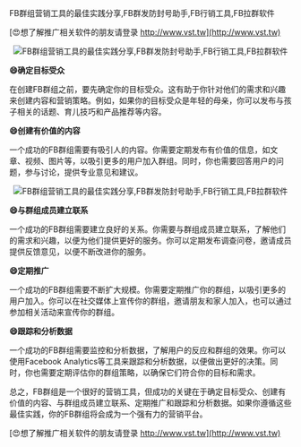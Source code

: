 FB群组营销工具的最佳实践分享,FB群发防封号助手,FB行销工具,FB拉群软件

[😍想了解推广相关软件的朋友请登录 http://www.vst.tw](http://www.vst.tw)

 <center><img src="https://vst.tw/MP4/tuiguang/png/3.png" alt="FB群组营销工具的最佳实践分享,FB群发防封号助手,FB行销工具,FB拉群软件"></center>

**😄确定目标受众**

在创建FB群组之前，要先确定你的目标受众。这有助于你针对他们的需求和兴趣来创建内容和营销策略。例如，如果你的目标受众是年轻的母亲，你可以发布与孩子相关的话题、育儿技巧和产品推荐等内容。

**😄创建有价值的内容**

一个成功的FB群组需要有吸引人的内容。你需要定期发布有价值的信息，如文章、视频、图片等，以吸引更多的用户加入群组。同时，你也需要回答用户的问题，参与讨论，提供专业意见和建议。

 <center><img src="https://vst.tw/MP4/tuiguang/png/3.png" alt="FB群组营销工具的最佳实践分享,FB群发防封号助手,FB行销工具,FB拉群软件"></center>

**😄与群组成员建立联系**

一个成功的FB群组需要建立良好的关系。你需要与群组成员建立联系，了解他们的需求和兴趣，以便为他们提供更好的服务。你可以定期发布调查问卷，邀请成员提供反馈意见，以便不断改进你的服务。

**😄定期推广**

一个成功的FB群组需要不断扩大规模。你需要定期推广你的群组，以吸引更多的用户加入。你可以在社交媒体上宣传你的群组，邀请朋友和家人加入，也可以通过参加相关活动来宣传你的群组。

**😄跟踪和分析数据**

一个成功的FB群组需要监控和分析数据，了解用户的反应和群组的效果。你可以使用Facebook Analytics等工具来跟踪和分析数据，以便做出更好的决策。同时，你也需要定期评估你的群组策略，以确保它们符合你的目标和需求。

总之，FB群组是一个很好的营销工具，但成功的关键在于确定目标受众、创建有价值的内容、与群组成员建立联系、定期推广和跟踪和分析数据。如果你遵循这些最佳实践，你的FB群组将会成为一个强有力的营销平台。

[😍想了解推广相关软件的朋友请登录 http://www.vst.tw](http://www.vst.tw)



